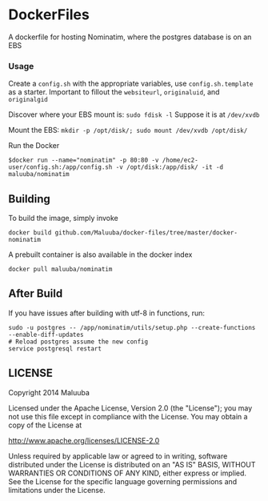 DockerFiles
===========

A dockerfile for hosting Nominatim, where the postgres database is on an EBS

### Usage

Create a `config.sh` with the appropriate variables, use `config.sh.template` as a starter. Important to fillout the `websiteurl`, `originaluid`, and `originalgid`

Discover where your EBS mount is: `sudo fdisk -l` Suppose it is at `/dev/xvdb`

Mount the EBS: `mkdir -p /opt/disk/; sudo mount /dev/xvdb /opt/disk/`

Run the Docker
```
$docker run --name="nominatim" -p 80:80 -v /home/ec2-user/config.sh:/app/config.sh -v /opt/disk:/app/disk/ -it -d maluuba/nominatim
```

## Building

To build the image, simply invoke

    docker build github.com/Maluuba/docker-files/tree/master/docker-nominatim

A prebuilt container is also available in the docker index

    docker pull maluuba/nominatim

## After Build

If you have issues after building with utf-8 in functions, run:
```
sudo -u postgres -- /app/nominatim/utils/setup.php --create-functions --enable-diff-updates
# Reload postgres assume the new config
service postgresql restart
```

## LICENSE

Copyright 2014 Maluuba

Licensed under the Apache License, Version 2.0 (the "License");
you may not use this file except in compliance with the License.
You may obtain a copy of the License at

  http://www.apache.org/licenses/LICENSE-2.0

Unless required by applicable law or agreed to in writing, software
distributed under the License is distributed on an "AS IS" BASIS,
WITHOUT WARRANTIES OR CONDITIONS OF ANY KIND, either express or implied.
See the License for the specific language governing permissions and
limitations under the License.
